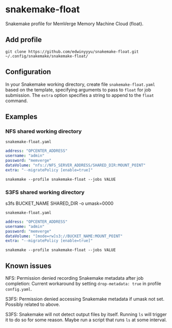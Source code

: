# snakemake-float
Snakemake profile for MemVerge Memory Machine Cloud (float).

## Add profile
`git clone https://github.com/edwinyyyu/snakemake-float.git ~/.config/snakemake/snakemake-float/`

## Configuration
In your Snakemake working directory, create file `snakemake-float.yaml` based on the template, specifying arguments to pass to  `float` for job submission. The `extra` option specifies a string to append to the `float` command.

## Examples

### NFS shared working directory
`snakemake-float.yaml`
```yaml
address: "OPCENTER_ADDRESS"
username: "admin"
password: "memverge"
dataVolume: "nfs://NFS_SERVER_ADDRESS/SHARED_DIR:MOUNT_POINT"
extra: "--migratePolicy [enable=true]"
```

`snakemake --profile snakemake-float --jobs VALUE`

### S3FS shared working directory
s3fs BUCKET_NAME SHARED_DIR -o umask=0000

`snakemake-float.yaml`
```yaml
address: "OPCENTER_ADDRESS"
username: "admin"
password: "memverge"
dataVolume: "[mode=rw]s3://BUCKET_NAME:MOUNT_POINT"
extra: "--migratePolicy [enable=true]"
```

`snakemake --profile snakemake-float --jobs VALUE`

## Known issues
NFS: Permission denied recording Snakemake metadata after job completion: Current workaround by setting `drop-metadata: true` in profile `config.yaml`.

S3FS: Permission denied accessing Snakemake metadata if umask not set. Possibly related to above.

S3FS: Snakemake will not detect output files by itself. Running `ls` will trigger it to do so for some reason. Maybe run a script that runs `ls` at some interval.